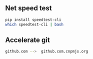 ## Net speed test
```bash
pip install speedtest-cli
which speedtest-cli | bash 
```
## Accelerate git 
```bash
github.com -->  github.com.cnpmjs.org
```
```bash
```
```bash
```
```bash
```
```bash
```
```bash
```
```bash
```

